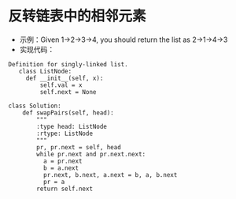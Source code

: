 # 反转链表中的相邻元素
- 示例：Given 1->2->3->4, you should return the list as 2->1->4->3
- 实现代码：  
```
Definition for singly-linked list.
   class ListNode:
     def __init__(self, x):
         self.val = x
         self.next = None 

class Solution:
    def swapPairs(self, head):
        """
        :type head: ListNode
        :rtype: ListNode
        """
        pr, pr.next = self, head
        while pr.next and pr.next.next:
          a = pr.next
          b = a.next
          pr.next, b.next, a.next = b, a, b.next
          pr = a
        return self.next 
```
